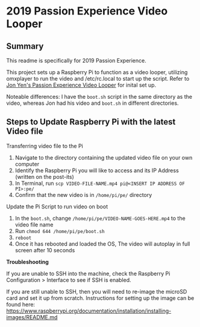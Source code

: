 # 2019 Passion Experience Video Looper

## Summary

This readme is specifically for 2019 Passion Experience.

This project sets up a Raspberry Pi to function as a video looper, utilizing omxplayer to run the video and /etc/rc.local to start up the script. Refer to [Jon Yen's Passion Experience Video Looper](https://github.com/jonyen/passion-experience-video-looper) for inital set up.

Noteable differences: I have the `boot.sh` script in the same directory as the video, whereas Jon had his video and `boot.sh` in different directories.

## Steps to Update Raspberry Pi with the latest Video file

Transferring video file to the Pi
1. Navigate to the directory containing the updated video file on your own computer
2. Identify the Raspberry Pi you will like to access and its IP Address (written on the post-its)
3. In Terminal, run `scp VIDEO-FILE-NAME.mp4 pi@<INSERT IP ADDRESS OF PI>:pe/`
4. Confirm that the new video is in `/home/pi/pe/` directory

Update the Pi Script to run video on boot
1. In the `boot.sh`, change `/home/pi/pe/VIDEO-NAME-GOES-HERE.mp4` to the video file name
2. Run `chmod 644 /home/pi/pe/boot.sh`
3. `reboot`
4. Once it has rebooted and loaded the OS, The video will autoplay in full screen after 10 seconds

**Troubleshooting**

If you are unable to SSH into the machine, check the Raspberry Pi Configuration > Interface to see if SSH is enabled.

If you are still unable to SSH, then you will need to re-image the microSD card and set it up from scratch. Instructions for setting up the image can be found here: https://www.raspberrypi.org/documentation/installation/installing-images/README.md
